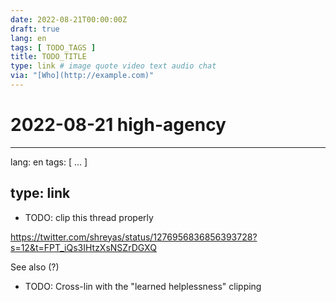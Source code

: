 ```yaml
---
date: 2022-08-21T00:00:00Z
draft: true
lang: en
tags: [ TODO_TAGS ]
title: TODO_TITLE
type: link # image quote video text audio chat
via: "[Who](http://example.com)"
---
```

# 2022-08-21 high-agency




---
lang: en
tags: [ ... ]

type: link
---



-   TODO: clip this thread properly



<https://twitter.com/shreyas/status/1276956836856393728?s=12&t=FPT_iQs3IHtzXsNSZrDGXQ>



See also (?)

-   TODO: Cross-lin with the "learned helplessness" clipping
